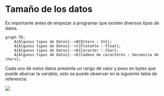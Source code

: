 # Tamaño de los datos

Es importante antes de empezar a programar que existen diversos tipos de datos.

```mermaid
graph TD;
    A{Algunos tipos de Datos}-->B{Entero : Int};
    A{Algunos tipos de Datos}-->C{Flotante : Float};
    A{Algunos tipos de Datos}-->D{Caracter : Char};
    A{Algunos tipos de Datos}-->E{Cadena de caracteres : Secuencia de chars};
```

Cada uno de estos datos presenta un rango de valor y peso en bytes que puede abarcar la variable, esto se puede observar en la siguiente tabla de referencia: 

![](https://github.com/Matias3am/Programacion_en_C_Cpp/blob/main/Imagenes/tama%C3%B1o_tipos_de_datos.png)
